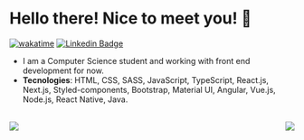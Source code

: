 # Hello there! Nice to meet you! 👋

[![wakatime](https://wakatime.com/badge/user/e1cf9e47-a628-4f84-a180-8a6eccf0f33d.svg)](https://wakatime.com/@e1cf9e47-a628-4f84-a180-8a6eccf0f33d)
[![Linkedin Badge](https://img.shields.io/badge/-LinkedIn-blue?style=flat-square&logo=Linkedin&logoColor=white&link=https://www.linkedin.com/in/matheusdoedev/)](https://www.linkedin.com/in/matheusdoedev/)

- I am a Computer Science student and working with front end development for now.
- **Tecnologies**: HTML, CSS, SASS, JavaScript, TypeScript, React.js, Next.js, Styled-components, Bootstrap, Material UI, Angular, Vue.js, Node.js, React Native, Java.

<br />
<a href="https://github.com/anuraghazra/github-readme-stats">
  <img align="left" src="https://github-readme-stats.vercel.app/api/wakatime?username=matheusdoedev&layout=compact&theme=vue-dark" />
</a>
<a href="https://github.com/anuraghazra/github-readme-stats">
  <img align="right" src="https://github-readme-stats.vercel.app/api/top-langs/?username=matheusdoedev&layout=compact&theme=vue-dark" />
</a>



